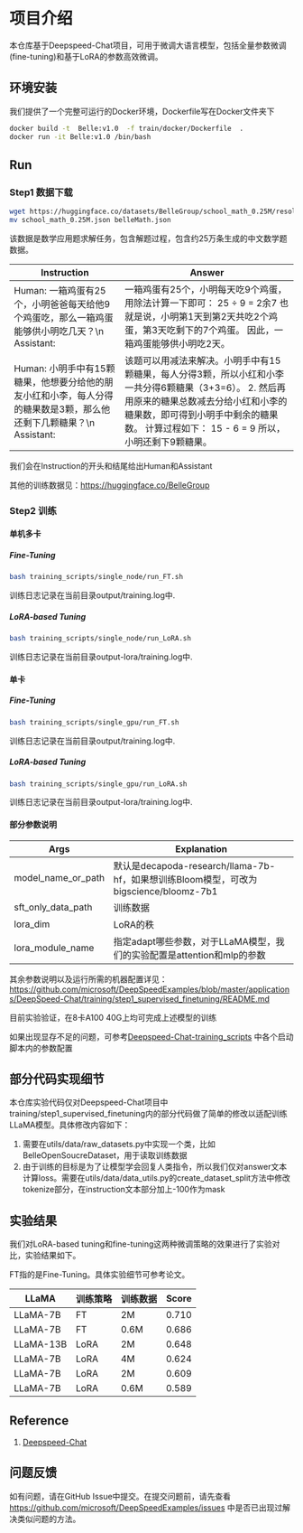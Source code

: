 



# 项目介绍

本仓库基于Deepspeed-Chat项目，可用于微调大语言模型，包括全量参数微调(fine-tuning)和基于LoRA的参数高效微调。



## 环境安装
我们提供了一个完整可运行的Docker环境，Dockerfile写在Docker文件夹下

```bash
docker build -t  Belle:v1.0  -f train/docker/Dockerfile  .
docker run -it Belle:v1.0 /bin/bash
```



## Run

### Step1 数据下载

```bash
wget https://huggingface.co/datasets/BelleGroup/school_math_0.25M/resolve/main/school_math_0.25M.json
mv school_math_0.25M.json belleMath.json
```

该数据是数学应用题求解任务，包含解题过程，包含约25万条生成的中文数学题数据。

| Instruction                                                  | Answer                                                       |
| ------------------------------------------------------------ | ------------------------------------------------------------ |
| Human: 一箱鸡蛋有25个，小明爸爸每天给他9个鸡蛋吃，那么一箱鸡蛋能够供小明吃几天？\n Assistant: | 一箱鸡蛋有25个，小明每天吃9个鸡蛋，用除法计算一下即可： 25 ÷ 9 = 2余7 也就是说，小明第1天到第2天共吃2个鸡蛋，第3天吃剩下的7个鸡蛋。 因此，一箱鸡蛋能够供小明吃2天。 |
| Human: 小明手中有15颗糖果，他想要分给他的朋友小红和小李，每人分得的糖果数是3颗，那么他还剩下几颗糖果？\n Assistant: | 该题可以用减法来解决。小明手中有15颗糖果，每人分得3颗，所以小红和小李一共分得6颗糖果（3+3=6）。 2. 然后再用原来的糖果总数减去分给小红和小李的糖果数，即可得到小明手中剩余的糖果数。 计算过程如下： 15 - 6 = 9 所以，小明还剩下9颗糖果。 |

我们会在Instruction的开头和结尾给出Human和Assistant

其他的训练数据见：https://huggingface.co/BelleGroup

### Step2 训练



#### 单机多卡

##### Fine-Tuning

```bash
bash training_scripts/single_node/run_FT.sh
```

训练日志记录在当前目录output/training.log中.

##### LoRA-based Tuning

```bash
bash training_scripts/single_node/run_LoRA.sh
```

训练日志记录在当前目录output-lora/training.log中.

#### 单卡

##### Fine-Tuning

```bash
bash training_scripts/single_gpu/run_FT.sh
```

训练日志记录在当前目录output/training.log中.

##### LoRA-based Tuning

```bash
bash training_scripts/single_gpu/run_LoRA.sh
```

训练日志记录在当前目录output-lora/training.log中.



#### 部分参数说明

| Args               | Explanation                                                  |
| ------------------ | ------------------------------------------------------------ |
| model_name_or_path | 默认是decapoda-research/llama-7b-hf，如果想训练Bloom模型，可改为bigscience/bloomz-7b1 |
| sft_only_data_path | 训练数据                                                     |
| lora_dim           | LoRA的秩                                                     |
| lora_module_name   | 指定adapt哪些参数，对于LLaMA模型，我们的实验配置是attention和mlp的参数 |

其余参数说明以及运行所需的机器配置详见：https://github.com/microsoft/DeepSpeedExamples/blob/master/applications/DeepSpeed-Chat/training/step1_supervised_finetuning/README.md

目前实验验证，在8卡A100 40G上均可完成上述模型的训练

如果出现显存不足的问题，可参考[Deepspeed-Chat-training_scripts](https://github.com/microsoft/DeepSpeedExamples/tree/master/applications/DeepSpeed-Chat/training/step1_supervised_finetuning/training_scripts) 中各个启动脚本内的参数配置



## 部分代码实现细节

本仓库实验代码仅对Deepspeed-Chat项目中training/step1_supervised_finetuning内的部分代码做了简单的修改以适配训练LLaMA模型。具体修改内容如下：

1. 需要在utils/data/raw_datasets.py中实现一个类，比如BelleOpenSoucreDataset，用于读取训练数据
2. 由于训练的目标是为了让模型学会回复人类指令，所以我们仅对answer文本计算loss。需要在utils/data/data_utils.py的create_dataset_split方法中修改tokenize部分，在instruction文本部分加上-100作为mask





## 实验结果

我们对LoRA-based tuning和fine-tuning这两种微调策略的效果进行了实验对比，实验结果如下。

FT指的是Fine-Tuning。具体实验细节可参考论文。

| LLaMA     | 训练策略 | 训练数据 | Score |
| --------- | -------- | -------- | ----- |
| LLaMA-7B  | FT       | 2M       | 0.710 |
| LLaMA-7B  | FT       | 0.6M     | 0.686 |
| LLaMA-13B | LoRA     | 2M       | 0.648 |
| LLaMA-7B  | LoRA     | 4M       | 0.624 |
| LLaMA-7B  | LoRA     | 2M       | 0.609 |
| LLaMA-7B  | LoRA     | 0.6M     | 0.589 |



## Reference

1. [Deepspeed-Chat](https://github.com/microsoft/DeepSpeedExamples)



## 问题反馈

如有问题，请在GitHub Issue中提交。在提交问题前，请先查看 https://github.com/microsoft/DeepSpeedExamples/issues 中是否已出现过解决类似问题的方法。
